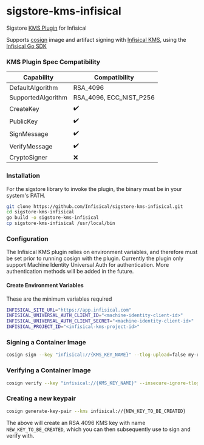 # sigstore-kms-infisical
Sigstore [KMS Plugin](https://github.com/sigstore/sigstore/tree/main/pkg/signature/kms/cliplugin) for Infisical

Supports [cosign](https://github.com/sigstore/cosign) image and artifact signing with [Infisical KMS](https://infisical.com/docs/documentation/platform/kms/overview), using the [Infisical Go SDK](https://github.com/infisical/go-sdk)

### KMS Plugin Spec Compatibility
| Capability | Compatibility |
| ---------- | ------------- |
| DefaultAlgorithm | RSA_4096 |
| SupportedAlgorithm | RSA_4096, ECC_NIST_P256 |
| CreateKey | :heavy_check_mark: |
| PublicKey | :heavy_check_mark: |
| SignMessage | :heavy_check_mark: |
| VerifyMessage | :heavy_check_mark: |
| CryptoSigner | :x: |

### Installation

For the sigstore library to invoke the plugin, the binary must be in your system's PATH.

```sh
git clone https://github.com/Infisical/sigstore-kms-infisical.git
cd sigstore-kms-infisical
go build -o sigstore-kms-infisical
cp sigstore-kms-infisical /usr/local/bin
```

### Configuration

The Infisical KMS plugin relies on environment variables, and therefore must be set prior to running cosign with the plugin. Currently the plugin only support Machine Identity Universal Auth for authentication. More authentication methods will be added in the future.

#### Create Environment Variables

These are the minimum variables required

```bash
INFISICAL_SITE_URL="https://app.infisical.com"
INFISICAL_UNIVERSAL_AUTH_CLIENT_ID="<machine-identity-client-id>"
INFISICAL_UNIVERSAL_AUTH_CLIENT_SECRET="<machine-identity-client-id>"
INFISICAL_PROJECT_ID="<infisical-kms-project-id>"
```

### Signing a Container Image

```sh
cosign sign --key "infisical://{KMS_KEY_NAME}" --tlog-upload=false my-repo/image:v1
```

### Verifying a Container Image

```sh
cosign verify --key "infisical://{KMS_KEY_NAME}" --insecure-ignore-tlog=true my-repo/image:v1
```

### Creating a new keypair

```sh
cosign generate-key-pair --kms infisical://{NEW_KEY_TO_BE_CREATED}
```

The above will create an RSA 4096 KMS key with name `NEW_KEY_TO_BE_CREATED`, which you can then subsequently use to sign and verify with.
